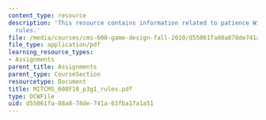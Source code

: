 ```yaml
---
content_type: resource
description: 'This resource contains information related to patience With patients:
  rules.'
file: /media/courses/cms-608-game-design-fall-2010/d55061fa88a878de741a63fba17a1a51_MITCMS_608F10_p3g1_rules.pdf
file_type: application/pdf
learning_resource_types:
- Assignments
parent_title: Assignments
parent_type: CourseSection
resourcetype: Document
title: MITCMS_608F10_p3g1_rules.pdf
type: OCWFile
uid: d55061fa-88a8-78de-741a-63fba17a1a51
---
```

